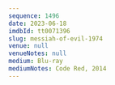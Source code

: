 ```yaml
---
sequence: 1496
date: 2023-06-18
imdbId: tt0071396
slug: messiah-of-evil-1974
venue: null
venueNotes: null
medium: Blu-ray
mediumNotes: Code Red, 2014
---
```

